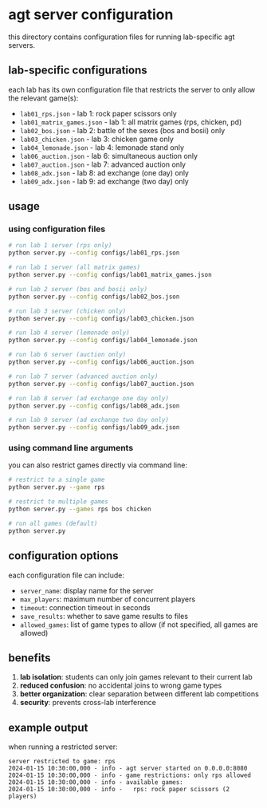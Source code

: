 # agt server configuration

this directory contains configuration files for running lab-specific agt servers.

## lab-specific configurations

each lab has its own configuration file that restricts the server to only allow the relevant game(s):

- `lab01_rps.json` - lab 1: rock paper scissors only
- `lab01_matrix_games.json` - lab 1: all matrix games (rps, chicken, pd)
- `lab02_bos.json` - lab 2: battle of the sexes (bos and bosii) only
- `lab03_chicken.json` - lab 3: chicken game only
- `lab04_lemonade.json` - lab 4: lemonade stand only
- `lab06_auction.json` - lab 6: simultaneous auction only
- `lab07_auction.json` - lab 7: advanced auction only
- `lab08_adx.json` - lab 8: ad exchange (one day) only
- `lab09_adx.json` - lab 9: ad exchange (two day) only

## usage

### using configuration files

```bash
# run lab 1 server (rps only)
python server.py --config configs/lab01_rps.json

# run lab 1 server (all matrix games)
python server.py --config configs/lab01_matrix_games.json

# run lab 2 server (bos and bosii only)
python server.py --config configs/lab02_bos.json

# run lab 3 server (chicken only)
python server.py --config configs/lab03_chicken.json

# run lab 4 server (lemonade only)
python server.py --config configs/lab04_lemonade.json

# run lab 6 server (auction only)
python server.py --config configs/lab06_auction.json

# run lab 7 server (advanced auction only)
python server.py --config configs/lab07_auction.json

# run lab 8 server (ad exchange one day only)
python server.py --config configs/lab08_adx.json

# run lab 9 server (ad exchange two day only)
python server.py --config configs/lab09_adx.json
```

### using command line arguments

you can also restrict games directly via command line:

```bash
# restrict to a single game
python server.py --game rps

# restrict to multiple games
python server.py --games rps bos chicken

# run all games (default)
python server.py
```

## configuration options

each configuration file can include:

- `server_name`: display name for the server
- `max_players`: maximum number of concurrent players
- `timeout`: connection timeout in seconds
- `save_results`: whether to save game results to files
- `allowed_games`: list of game types to allow (if not specified, all games are allowed)

## benefits

1. **lab isolation**: students can only join games relevant to their current lab
2. **reduced confusion**: no accidental joins to wrong game types
3. **better organization**: clear separation between different lab competitions
4. **security**: prevents cross-lab interference

## example output

when running a restricted server:

```
server restricted to game: rps
2024-01-15 10:30:00,000 - info - agt server started on 0.0.0.0:8080
2024-01-15 10:30:00,000 - info - game restrictions: only rps allowed
2024-01-15 10:30:00,000 - info - available games:
2024-01-15 10:30:00,000 - info -   rps: rock paper scissors (2 players)
``` 